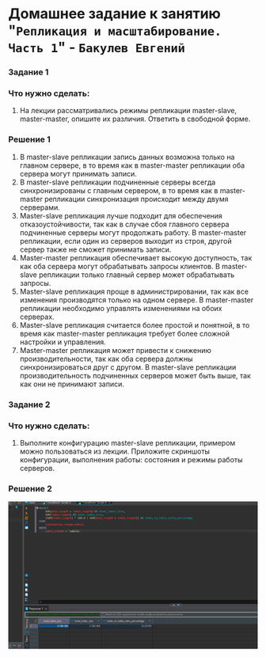 # Домашнее задание к занятию "`Репликация и масштабирование. Часть 1`" - `Бакулев Евгений`

### Задание 1
### Что нужно сделать:

1. На лекции рассматривались режимы репликации master-slave, master-master, опишите их различия. Ответить в свободной форме.

### Решение 1

1. В master-slave репликации запись данных возможна только на главном сервере, в то время как в master-master репликации оба сервера могут принимать записи.
2. В master-slave репликации подчиненные серверы всегда синхронизированы с главным сервером, в то время как в master-master репликации синхронизация происходит между двумя серверами.
3. Master-slave репликация лучше подходит для обеспечения отказоустойчивости, так как в случае сбоя главного сервера подчиненные серверы могут продолжать работу. В master-master репликации, если один из серверов выходит из строя, другой сервер также не сможет принимать записи.
4. Master-master репликация обеспечивает высокую доступность, так как оба сервера могут обрабатывать запросы клиентов. В master-slave репликации только главный сервер может обрабатывать запросы.
5. Master-slave репликация проще в администрировании, так как все изменения производятся только на одном сервере. В master-master репликации необходимо управлять изменениями на обоих серверах.
6. Master-slave репликация считается более простой и понятной, в то время как master-master репликация требует более сложной настройки и управления.
7. Master-master репликация может привести к снижению производительности, так как оба сервера должны синхронизироваться друг с другом. В master-slave репликации производительность подчиненных серверов может быть выше, так как они не принимают записи.


### Задание 2
### Что нужно сделать:

1. Выполните конфигурацию master-slave репликации, примером можно пользоваться из лекции. Приложите скриншоты конфигурации, выполнения работы: состояния и режимы работы серверов.
   
### Решение 2

![Скрин](https://github.com/garrkiss/index/blob/main/img/%D0%97%D0%B0%D0%B4%D0%B0%D0%BD%D0%B8%D0%B51.png)
